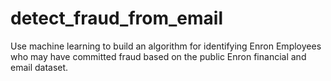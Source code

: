 # detect_fraud_from_email
Use machine learning to build an algorithm for identifying Enron Employees who may have committed fraud based on the public Enron financial and email dataset.
